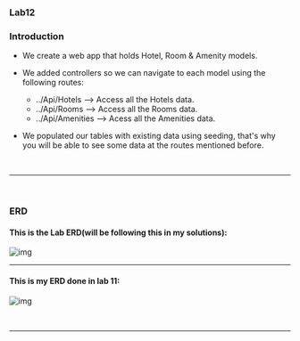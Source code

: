 ### Lab12

<!-- 
Your README should be in introduction to your web app. Provide in your README, your ERD Diagram and an overview of the relationships and how each entity is related to another. -->


### Introduction

* We create a web app that holds Hotel, Room & Amenity models.
* We added controllers so we can navigate to each model using the following routes:
	- ../Api/Hotels --> Access all the Hotels data.
	- ../Api/Rooms --> Access all the Rooms data.
	- ../Api/Amenities --> Acess all the Amenities data.
	
* We populated our tables with existing data using seeding, that's why you will be able to see some data at the routes mentioned before.



<br><hr><br>
### ERD

#### This is the Lab ERD(will be following this in my solutions):
![img](https://codefellows.github.io/code-401-dotnet-guide/curriculum/class-12/lab/async-inn-erd.png)

<hr>

#### This is my ERD done in lab 11:
![img](xxxxxxxxxxxxxxxx)





<br><hr><br>
